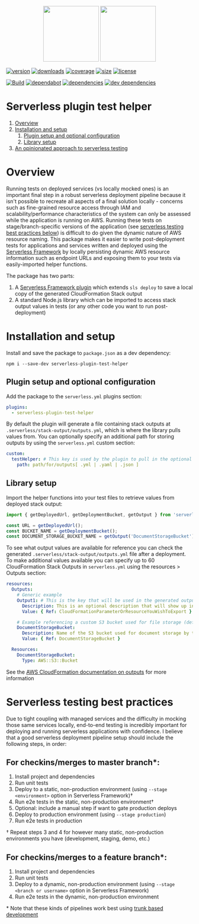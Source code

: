 <p align="center">
  <img height="150" src="https://avatars0.githubusercontent.com/u/36457275?s=400&u=16d355f384ed7f8e0655b7ed1d70ff2e411690d8&v=4e">
  <img height="150" src="https://user-images.githubusercontent.com/2955468/50581158-0b705200-0e25-11e9-9fd5-0fe422e00f2e.png">
</p>

[![version][version]][version-url] [![downloads][downloads]][downloads-url] [![coverage][coverage]][coverage-url] [![size][size]][size-url] [![license][license]][license-url]

[![Build][build]][build-url] [![dependabot][dependabot]][dependabot-url] [![dependencies][dependency]][dependency-url] [![dev dependencies][dev-dependency]][dev-dependency-url]

# Serverless plugin test helper

1. [Overview](#overview)
1. [Installation and setup](#installation-and-setup)
   1. [Plugin setup and optional configuration](#plugin-setup-and-optional-configuration)
   1. [Library setup](#library-setup)
1. [An opinionated approach to serverless testing](#an-opinionated-approach-to-serverless-testing)

# Overview

Running tests on deployed services (vs locally mocked ones) is an important final step in a robust serverless deployment pipeline because it isn't possible to recreate all aspects of a final solution locally - concerns such as fine-grained resource access through IAM and scalability/performance characteristics of the system can only be assessed while the application is running on AWS. Running these tests on stage/branch-specific versions of the application (see [serverless testing best practices below](#serverless-testing-best-practices)) is difficult to do given the dynamic nature of AWS resource naming. This package makes it easier to write post-deployment tests for applications and services written and deployed using the [Serverless Framework](https://serverless.com/framework/) by locally persisting dynamic AWS resource information such as endpoint URLs and exposing them to your tests via easily-imported helper functions.

The package has two parts:

1. A [Serverless Framework plugin](https://github.com/serverless/plugins) which extends `sls deploy` to save a local copy of the generated CloudFormation Stack output
1. A standard Node.js library which can be imported to access stack output values in tests (or any other code you want to run post-deployment)

# Installation and setup

Install and save the package to `package.json` as a dev dependency:

`npm i --save-dev serverless-plugin-test-helper`

## Plugin setup and optional configuration

Add the package to the `serverless.yml` plugins section:

```yml
plugins:
  - serverless-plugin-test-helper
```

By default the plugin will generate a file containing stack outputs at `.serverless/stack-output/outputs.yml`, which is where the library pulls values from. You can optionally specify an additional path for storing outputs by using the `serverless.yml` custom section:

```yml
custom:
  testHelper: # This key is used by the plugin to pull in the optional path value
    path: path/for/outputs[ .yml | .yaml | .json ]
```

## Library setup

Import the helper functions into your test files to retrieve values from deployed stack output:

```ts
import { getDeployedUrl, getDeploymentBucket, getOutput } from 'serverless-plugin-test-helper';

const URL = getDeployedUrl();
const BUCKET_NAME = getDeploymentBucket();
const DOCUMENT_STORAGE_BUCKET_NAME = getOutput('DocumentStorageBucket');
```

To see what output values are available for reference you can check the generated `.serverless/stack-output/outputs.yml` file after a deployment. To make additional values available you can specify up to 60 CloudFormation Stack Outputs in `serverless.yml` using the resources > Outputs section:

```yml
resources:
  Outputs:
    # Generic example
    Output1: # This is the key that will be used in the generated outputs file
      Description: This is an optional description that will show up in the CloudFormation dashboard
      Value: { Ref: CloudFormationParameterOrResourceYouWishToExport }

    # Example referencing a custom S3 bucket used for file storage (defined under Resources section below)
    DocumentStorageBucket:
      Description: Name of the S3 bucket used for document storage by this stack
      Value: { Ref: DocumentStorageBucket }

  Resources:
    DocumentStorageBucket:
      Type: AWS::S3::Bucket
```

See the [AWS CloudFormation documentation on outputs](https://docs.aws.amazon.com/AWSCloudFormation/latest/UserGuide/outputs-section-structure.html) for more information

# Serverless testing best practices

Due to tight coupling with managed services and the difficulty in mocking those same services locally, end-to-end testing is incredibly important for deploying and running serverless applications with confidence. I believe that a good serverless deployment pipeline setup should include the following steps, in order:

## For checkins/merges to master branch\*:

1. Install project and dependencies
1. Run unit tests
1. Deploy to a static, non-production environment (using `--stage <environment>` option in Serverless Framework)†
1. Run e2e tests in the static, non-production environment†
1. Optional: include a manual step if want to gate production deploys
1. Deploy to production environment (using `--stage production`)
1. Run e2e tests in production

† Repeat steps 3 and 4 for however many static, non-production environments you have (development, staging, demo, etc.)

## For checkins/merges to a feature branch\*:

1. Install project and dependencies
1. Run unit tests
1. Deploy to a dynamic, non-production environment (using `--stage <branch or username>` option in Serverless Framework)
1. Run e2e tests in the dynamic, non-production environment

\* Note that these kinds of pipelines work best using [trunk based development](https://trunkbaseddevelopment.com/)

<!-- Badge icons -->

[version]: https://flat.badgen.net/npm/v/serverless-plugin-test-helper?icon=npm&label=npm@latest
[downloads]: https://flat.badgen.net/npm/dt/serverless-plugin-test-helper?icon=npm
[coverage]: https://flat.badgen.net/codecov/c/github/manwaring/serverless-plugin-test-helper/?icon=codecov
[size]: https://flat.badgen.net/packagephobia/install/serverless-plugin-test-helper
[license]: https://flat.badgen.net/npm/license/serverless-plugin-test-helper/
[language]: https://flat.badgen.net/badge/typescript/typescript/?icon&label
[style]: https://flat.badgen.net/badge/code%20style/prettier?color=purple&icon=terminal&label
[build]: https://flat.badgen.net/circleci/github/manwaring/serverless-plugin-test-helper/master?icon=circleci
[dependabot]: https://flat.badgen.net/dependabot/manwaring/serverless-plugin-test-helper/?icon=dependabot&label=dependabot
[dependency]: https://flat.badgen.net/david/dep/manwaring/serverless-plugin-test-helper
[dev-dependency]: https://flat.badgen.net/david/dev/manwaring/serverless-plugin-test-helper/?label=dev+dependencies

<!-- Badge URLs -->

[version-url]: https://npmjs.com/package/serverless-plugin-test-helper
[downloads-url]: https://www.npmjs.com/package/serverless-plugin-test-helper
[coverage-url]: https://codecov.io/gh/manwaring/serverless-plugin-test-helper
[size-url]: https://packagephobia.now.sh/result?p=serverless-plugin-test-helper
[license-url]: https://www.npmjs.com/package/serverless-plugin-test-helper
[build-url]: https://circleci.com/gh/manwaring/serverless-plugin-test-helper
[dependabot-url]: https://flat.badgen.net/dependabot/manwaring/serverless-plugin-test-helper
[dependency-url]: https://david-dm.org/manwaring/serverless-plugin-test-helper
[dev-dependency-url]: https://david-dm.org/manwaring/serverless-plugin-test-helper?type=dev
